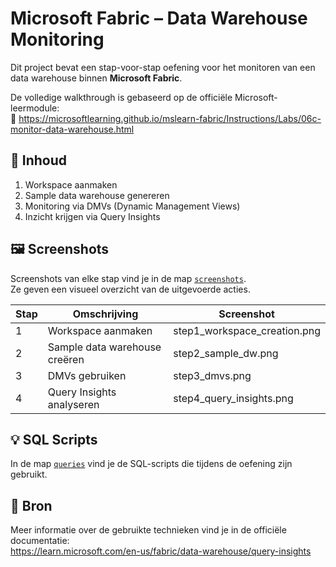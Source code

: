 # Microsoft Fabric – Data Warehouse Monitoring

Dit project bevat een stap-voor-stap oefening voor het monitoren van een data warehouse binnen **Microsoft Fabric**.

De volledige walkthrough is gebaseerd op de officiële Microsoft-leermodule:  
🔗 https://microsoftlearning.github.io/mslearn-fabric/Instructions/Labs/06c-monitor-data-warehouse.html

## 📌 Inhoud

1. Workspace aanmaken  
2. Sample data warehouse genereren  
3. Monitoring via DMVs (Dynamic Management Views)  
4. Inzicht krijgen via Query Insights  

## 🖼️ Screenshots

Screenshots van elke stap vind je in de map [`screenshots`](./screenshots/).  
Ze geven een visueel overzicht van de uitgevoerde acties.

| Stap | Omschrijving                       | Screenshot                              |
|------|------------------------------------|-----------------------------------------|
| 1    | Workspace aanmaken                | step1_workspace_creation.png            |
| 2    | Sample data warehouse creëren     | step2_sample_dw.png                     |
| 3    | DMVs gebruiken                    | step3_dmvs.png                          |
| 4    | Query Insights analyseren         | step4_query_insights.png                |

## 💡 SQL Scripts

In de map [`queries`](./queries/) vind je de SQL-scripts die tijdens de oefening zijn gebruikt.

## 📎 Bron

Meer informatie over de gebruikte technieken vind je in de officiële documentatie:  
https://learn.microsoft.com/en-us/fabric/data-warehouse/query-insights
